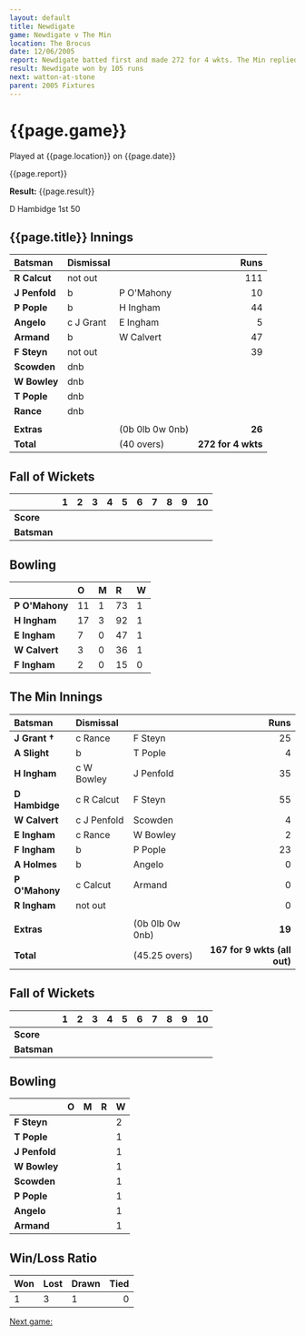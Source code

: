 ```yaml
---
layout: default
title: Newdigate
game: Newdigate v The Min
location: The Brocus
date: 12/06/2005
report: Newdigate batted first and made 272 for 4 wkts. The Min replied with 167 for 9 wkts (all out)
result: Newdigate won by 105 runs
next: watton-at-stone
parent: 2005 Fixtures
---
```


# {{page.game}}

Played at {{page.location}} on {{page.date}}

{{page.report}}

**Result:** {{page.result}}

D Hambidge 1st 50

## {{page.title}} Innings

| Batsman | Dismissal |  | Runs |
|:---|:---|---|---:|
| **R Calcut** | not out |  | 111 |
| **J Penfold** | b | P O'Mahony | 10 |
| **P Pople** | b | H Ingham | 44 |
| **Angelo** | c J Grant | E Ingham | 5 |
| **Armand** | b | W Calvert | 47 |
| **F Steyn** | not out |  | 39 |
| **Scowden** | dnb |  |  |
| **W Bowley** | dnb |  |  |
| **T Pople** | dnb |  |  |
| **Rance** | dnb |  |  |
|  |  |  |  |
| **Extras** | | (0b 0lb 0w 0nb) | **26** |
| **Total** | | (40 overs) | **272 for 4 wkts** |

## Fall of Wickets

| | 1 | 2 | 3 | 4 | 5 | 6 | 7 | 8 | 9 | 10 |
|---|:---:|:---:|:---:|:---:|:---:|:---:|:---:|:---:|:---:|:---:|
| **Score** |  |  |  |  |  |  |  |  |  |  |
| **Batsman** |  |  |  |  |  |  |  |  |  |  |

## Bowling

| | O | M | R | W |
|---|:---|:---|:---|:---|
| **P O'Mahony** | 11 | 1 | 73 | 1 |
| **H Ingham** | 17 | 3 | 92 | 1 |
| **E Ingham** | 7 | 0 | 47 | 1 |
| **W Calvert** | 3 | 0 | 36 | 1 |
| **F Ingham** | 2 | 0 | 15 | 0 |

## The Min Innings

| Batsman | Dismissal |  | Runs |
|:---|:---|---|---:|
| **J Grant &#8224;** | c Rance | F Steyn | 25 |
| **A Slight** | b | T Pople | 4 |
| **H Ingham** | c W Bowley | J Penfold | 35 |
| **D Hambidge** | c R Calcut | F Steyn | 55 |
| **W Calvert** | c J Penfold | Scowden | 4 |
| **E Ingham** | c Rance | W Bowley | 2 |
| **F Ingham** | b | P Pople | 23 |
| **A Holmes** | b | Angelo | 0 |
| **P O'Mahony** | c Calcut | Armand | 0 |
| **R Ingham** | not out |  | 0 |
|  |  |  |  |
| **Extras** | | (0b 0lb 0w 0nb) | **19** |
| **Total** | | (45.25 overs) | **167 for 9 wkts (all out)** |

## Fall of Wickets

| | 1 | 2 | 3 | 4 | 5 | 6 | 7 | 8 | 9 | 10 |
|---|:---:|:---:|:---:|:---:|:---:|:---:|:---:|:---:|:---:|:---:|
| **Score** |  |  |  |  |  |  |  |  |  |  |
| **Batsman** |  |  |  |  |  |  |  |  |  |  |

## Bowling

| | O | M | R | W |
|---|:---|:---|:---|:---|
| **F Steyn** |  |  |  | 2 |
| **T Pople** |  |  |  | 1 |
| **J Penfold** |  |  |  | 1 |
| **W Bowley** |  |  |  | 1 |
| **Scowden** |  |  |  | 1 |
| **P Pople** |  |  |  | 1 |
| **Angelo** |  |  |  | 1 |
| **Armand** |  |  |  | 1 |

## Win/Loss Ratio

| Won | Lost | Drawn | Tied |
|:---|:---|:---|---:|
| 1 | 3 | 1 | 0 |

[Next game:]({{page.next}})
